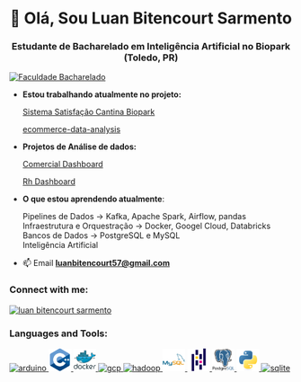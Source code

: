 <h1 align="center">👋 Olá, Sou Luan Bitencourt Sarmento</h1>
<h3 align="center">Estudante de Bacharelado em Inteligência Artificial no Biopark (Toledo, PR)</h3> 

[![Faculdade Bacharelado ](https://img.shields.io/badge/Faculdade-Bacharelado%20IA-red)](https://faculdadedonaduzzi.com.br/inteligencia-artificial/)

- **Estou trabalhando atualmente no projeto:**
  
  [Sistema Satisfação Cantina Biopark](https://github.com/Jhonatan-Margraf/Sistema-de-Satisfacao)
  
  [ecommerce-data-analysis](https://github.com/Luan-bs/ecommerce-data-analysis)
  
- **Projetos de Análise de dados:**
  
  [Comercial Dashboard](https://github.com/Luan-bs/data-analysis-powerbi/tree/main/comercial-projeto-final)
  
  [Rh Dashboard](https://github.com/Luan-bs/data-analysis-powerbi/tree/main/rh-analysis)
  
- **O que estou aprendendo atualmente**:
  
  Pipelines de Dados → Kafka, Apache Spark, Airflow, pandas  
  Infraestrutura e Orquestração → Docker, Googel Cloud, Databricks
  Bancos de Dados → PostgreSQL e MySQL  
  Inteligência Artificial 

- 📫 Email **luanbitencourt57@gmail.com**

<h3 align="left">Connect with me:</h3>
<p align="left">
  <a href="https://www.linkedin.com/in/luan-bitencourt-sarmento-21654b267" target="_blank">
    <img align="center" src="https://raw.githubusercontent.com/rahuldkjain/github-profile-readme-generator/master/src/images/icons/Social/linked-in-alt.svg" alt="luan bitencourt sarmento" height="30" width="40" />
  </a>
</p>

<h3 align="left">Languages and Tools:</h3>
<p align="left"> <a href="https://www.arduino.cc/" target="_blank" rel="noreferrer"> <img src="https://cdn.worldvectorlogo.com/logos/arduino-1.svg" alt="arduino" width="40" height="40"/> </a> <a href="https://www.w3schools.com/cpp/" target="_blank" rel="noreferrer"> <img src="https://raw.githubusercontent.com/devicons/devicon/master/icons/cplusplus/cplusplus-original.svg" alt="cplusplus" width="40" height="40"/> </a> <a href="https://www.docker.com/" target="_blank" rel="noreferrer"> <img src="https://raw.githubusercontent.com/devicons/devicon/master/icons/docker/docker-original-wordmark.svg" alt="docker" width="40" height="40"/> </a> <a href="https://cloud.google.com" target="_blank" rel="noreferrer"> <img src="https://www.vectorlogo.zone/logos/google_cloud/google_cloud-icon.svg" alt="gcp" width="40" height="40"/> </a> <a href="https://hadoop.apache.org/" target="_blank" rel="noreferrer"> <img src="https://www.vectorlogo.zone/logos/apache_hadoop/apache_hadoop-icon.svg" alt="hadoop" width="40" height="40"/> </a> <a href="https://www.mysql.com/" target="_blank" rel="noreferrer"> <img src="https://raw.githubusercontent.com/devicons/devicon/master/icons/mysql/mysql-original-wordmark.svg" alt="mysql" width="40" height="40"/> </a> <a href="https://pandas.pydata.org/" target="_blank" rel="noreferrer"> <img src="https://raw.githubusercontent.com/devicons/devicon/2ae2a900d2f041da66e950e4d48052658d850630/icons/pandas/pandas-original.svg" alt="pandas" width="40" height="40"/> </a> <a href="https://www.postgresql.org" target="_blank" rel="noreferrer"> <img src="https://raw.githubusercontent.com/devicons/devicon/master/icons/postgresql/postgresql-original-wordmark.svg" alt="postgresql" width="40" height="40"/> </a> <a href="https://www.python.org" target="_blank" rel="noreferrer"> <img src="https://raw.githubusercontent.com/devicons/devicon/master/icons/python/python-original.svg" alt="python" width="40" height="40"/> </a> <a href="https://www.sqlite.org/" target="_blank" rel="noreferrer"> <img src="https://www.vectorlogo.zone/logos/sqlite/sqlite-icon.svg" alt="sqlite" width="40" height="40"/> </a> </p>


